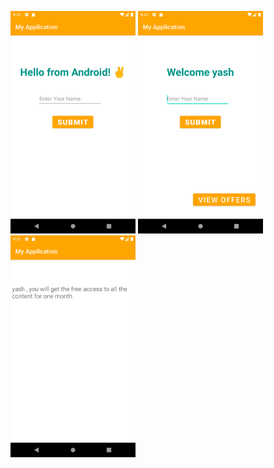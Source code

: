 <img width="200px" src='https://github.com/Mr-Anubhav-pandey/Android-Dev-Ws/blob/master/hellofromAndroid/Screenshot_20220826_094119.png' /></a>
<img width="200px" src='https://github.com/Mr-Anubhav-pandey/Android-Dev-Ws/blob/master/hellofromAndroid/Screenshot_20220826_094142.png' /></a>
<img width="200px" src='https://github.com/Mr-Anubhav-pandey/Android-Dev-Ws/blob/master/hellofromAndroid/Screenshot_20220826_094202.png' /></a>

